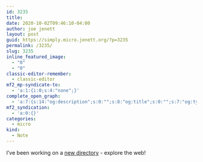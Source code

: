 ```yaml
---
id: 3235
title: 
date: 2020-10-02T09:46:10-04:00
author: joe jenett
layout: post
guid: https://simply.micro.jenett.org/?p=3235
permalink: /3235/
slug: 3235
inline_featured_image:
  - "0"
  - "0"
classic-editor-remember:
  - classic-editor
mf2_mp-syndicate-to:
  - 'a:1:{i:0;s:4:"none";}'
complete_open_graph:
  - 'a:7:{s:14:"og:description";s:0:"";s:8:"og:title";s:0:"";s:7:"og:type";s:0:"";s:12:"twitter:card";s:7:"summary";s:15:"twitter:creator";s:0:"";s:19:"twitter:description";s:0:"";s:8:"og:image";s:0:"";}'
mf2_syndication:
  - 'a:0:{}'
categories:
  - micro
kind:
  - Note
---
```

I’ve been working on a [new directory](https://directory.jenett.org/ "i.webthings directory") - explore the web!